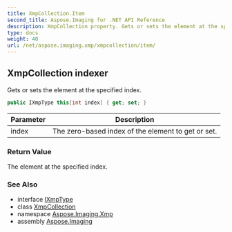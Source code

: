 ```yaml
---
title: XmpCollection.Item
second_title: Aspose.Imaging for .NET API Reference
description: XmpCollection property. Gets or sets the element at the specified index
type: docs
weight: 40
url: /net/aspose.imaging.xmp/xmpcollection/item/
---
```

## XmpCollection indexer

Gets or sets the element at the specified index.

```csharp
public IXmpType this[int index] { get; set; }
```

| Parameter | Description |
| --- | --- |
| index | The zero-based index of the element to get or set. |

### Return Value

The element at the specified index.

### See Also

* interface [IXmpType](../../../aspose.imaging.xmp.types/ixmptype/)
* class [XmpCollection](../)
* namespace [Aspose.Imaging.Xmp](../../xmpcollection/)
* assembly [Aspose.Imaging](../../../)


